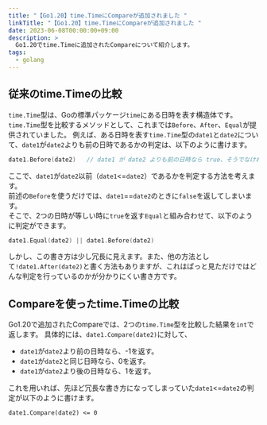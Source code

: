 ```yaml
---
title: "【Go1.20】time.TimeにCompareが追加されました "
linkTitle: "【Go1.20】time.TimeにCompareが追加されました "
date: 2023-06-08T00:00:00+09:00
description: >
  Go1.20でtime.Timeに追加されたCompareについて紹介します。
tags:
  - golang
---
```


## 従来のtime.Timeの比較
`time.Time`型は、Goの標準パッケージ`time`にある日時を表す構造体です。  
`time.Time`型を比較するメソッドとして、これまでは`Before`、`After`、`Equal`が提供されていました。
例えば、ある日時を表す`time.Time`型の`date1`と`date2`について、`date1`が`date2`よりも前の日時であるかの判定は、以下のように書けます。
```go
date1.Before(date2)   // date1 が date2 よりも前の日時なら true、そうでなければ false が返る
```

ここで、`date1`が`date2`以前（`date1`<=`date2`）であるかを判定する方法を考えます。  
前述の`Before`を使うだけでは、`date1`==`date2`のときに`false`を返してしまいます。  
そこで、2つの日時が等しい時に`true`を返す`Equal`と組み合わせて、以下のように判定ができます。
```go
date1.Equal(date2) || date1.Before(date2)
```

しかし、この書き方は少し冗長に見えます。また、他の方法として`!date1.After(date2)`と書く方法もありますが、これはぱっと見ただけではどんな判定を行っているのかが分かりにくい書き方です。

## Compareを使ったtime.Timeの比較
Go1.20で追加されたCompareでは、2つの`time.Time`型を比較した結果を`int`で返します。
具体的には、`date1.Compare(date2)`に対して、
- `date1`が`date2`より前の日時なら、-1を返す。
- `date1`が`date2`と同じ日時なら、0を返す。
- `date1`が`date2`より後の日時なら、1を返す。

これを用いれば、先ほど冗長な書き方になってしまっていた`date1`<=`date2`の判定が以下のように書けます。
```
date1.Compare(date2) <= 0
```
